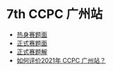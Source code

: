 # 7th CCPC 广州站

- [热身赛题面](https://upload-file.xcpcio.com/ccpc/7th/2021CCPC广州热身赛题面.pdf)
- [正式赛题面](https://upload-file.xcpcio.com/ccpc/7th/2021CCPC广州正式赛题面.pdf)
- [正式赛题解](https://upload-file.xcpcio.com/ccpc/7th/2021CCPC广州正式赛题解.pdf)
- [如何评价2021年 CCPC 广州站？](https://www.zhihu.com/question/498681213)
